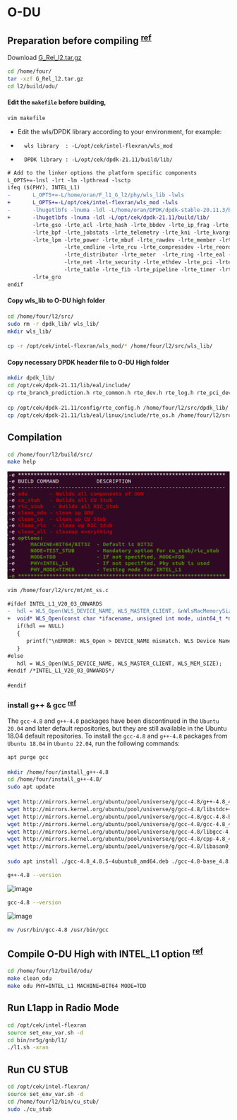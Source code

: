 # O-DU

## Preparation before compiling <sup>[ref](https://hackmd.io/LZu1Ts19Qw6R_kP_smxRTA?view#Choices)</sup>

Download [G_Rel_l2.tar.gz](./G_Rel_l2.tar.gz)

```bash
cd /home/four/
tar -xzf G_Rel_l2.tar.gz
cd l2/build/odu/
```

#### Edit the `makefile` before building,

```bash
vim makefile
```

- Edit the wls/DPDK library according to your environment, for example:
-       wls library  : -L/opt/cek/intel-flexran/wls_mod
-       DPDK library : -L/opt/cek/dpdk-21.11/build/lib/

```patch
# Add to the linker options the platform specific components
L_OPTS+=-lnsl -lrt -lm -lpthread -lsctp
ifeq ($(PHY), INTEL_L1)
-       L_OPTS+=-L/home/oran/F_l1_G_l2/phy/wls_lib -lwls                         \
+       L_OPTS+=-L/opt/cek/intel-flexran/wls_mod -lwls                           \
-       -lhugetlbfs -lnuma -ldl -L/home/oran/DPDK/dpdk-stable-20.11.3/build/lib/                        \
+       -lhugetlbfs -lnuma -ldl -L/opt/cek/dpdk-21.11/build/lib/                        \
        -lrte_gso -lrte_acl -lrte_hash -lrte_bbdev -lrte_ip_frag -lrte_bitratestats -lrte_ipsec        \
        -lrte_bpf -lrte_jobstats -lrte_telemetry -lrte_kni -lrte_kvargs -lrte_latencystats -lrte_port  \
        -lrte_lpm -lrte_power -lrte_mbuf -lrte_rawdev -lrte_member -lrte_cfgfile -lrte_mempool         \
                  -lrte_cmdline -lrte_rcu -lrte_compressdev -lrte_reorder -lrte_cryptodev -lrte_rib              \
                  -lrte_distributor -lrte_meter  -lrte_ring -lrte_eal -lrte_metrics -lrte_sched -lrte_efd        \
                  -lrte_net -lrte_security -lrte_ethdev -lrte_pci -lrte_stack -lrte_eventdev -lrte_pdump         \
                  -lrte_table -lrte_fib -lrte_pipeline -lrte_timer -lrte_flow_classify -lrte_vhost               \
        -lrte_gro
endif
```

#### Copy wls_lib to O-DU high folder

```bash
cd /home/four/l2/src/
sudo rm -r dpdk_lib/ wls_lib/
mkdir wls_lib/

cp -r /opt/cek/intel-flexran/wls_mod/* /home/four/l2/src/wls_lib/
```

#### Copy necessary DPDK header file to O-DU High folder

```bash
mkdir dpdk_lib/
cd /opt/cek/dpdk-21.11/lib/eal/include/
cp rte_branch_prediction.h rte_common.h rte_dev.h rte_log.h rte_pci_dev_feature_defs.h rte_bus.h rte_compat.h rte_debug.h rte_eal.h rte_per_lcore.h /home/four/l2/src/dpdk_lib/

cp /opt/cek/dpdk-21.11/config/rte_config.h /home/four/l2/src/dpdk_lib/
cp /opt/cek/dpdk-21.11/lib/eal/linux/include/rte_os.h /home/four/l2/src/dpdk_lib/
```

## Compilation

```bash
cd /home/four/l2/build/src/
make help
```

![build-command](./docs/images/build-option.png)

```bash
vim /home/four/l2/src/mt/mt_ss.c
```

```patch
#ifdef INTEL_L1_V20_03_ONWARDS
-  hdl = WLS_Open(WLS_DEVICE_NAME, WLS_MASTER_CLIENT, &nWlsMacMemorySize, &nWlsPhyMemorySize);
+  void* WLS_Open(const char *ifacename, unsigned int mode, uint64_t *nWlsMacMemorySize, uint64_t *nWlsPhyMemorySize, uint32_t nWlsULEnqueueSize);
   if(hdl == NULL)
   {
      printf("\nERROR: WLS_Open > DEVICE_NAME mismatch. WLS Device Name should be same as 'wls_dev_name' parameter in 'phycfg_xran.xml' file");
   }
#else
   hdl = WLS_Open(WLS_DEVICE_NAME, WLS_MASTER_CLIENT, WLS_MEM_SIZE);
#endif /*INTEL_L1_V20_03_ONWARDS*/

#endif
```

### install g++ & gcc <sup>[ref](https://askubuntu.com/questions/1450426/need-gcc-and-g-4-8-in-ubuntu-22-04-1)</sup>

The `gcc-4.8` and `g++-4.8` packages have been discontinued in the `Ubuntu 20.04` and later default repositories, but they are still available in the Ubuntu 18.04 default repositories. To install the `gcc-4.8` and `g++-4.8` packages from `Ubuntu 18.04` in `Ubuntu 22.04`, run the following commands:

```bash
apt purge gcc

mkdir /home/four/install_g++-4.8
cd /home/four/install_g++-4.8/
sudo apt update

wget http://mirrors.kernel.org/ubuntu/pool/universe/g/gcc-4.8/g++-4.8_4.8.5-4ubuntu8_amd64.deb
wget http://mirrors.kernel.org/ubuntu/pool/universe/g/gcc-4.8/libstdc++-4.8-dev_4.8.5-4ubuntu8_amd64.deb
wget http://mirrors.kernel.org/ubuntu/pool/universe/g/gcc-4.8/gcc-4.8-base_4.8.5-4ubuntu8_amd64.deb
wget http://mirrors.kernel.org/ubuntu/pool/universe/g/gcc-4.8/gcc-4.8_4.8.5-4ubuntu8_amd64.deb
wget http://mirrors.kernel.org/ubuntu/pool/universe/g/gcc-4.8/libgcc-4.8-dev_4.8.5-4ubuntu8_amd64.deb
wget http://mirrors.kernel.org/ubuntu/pool/universe/g/gcc-4.8/cpp-4.8_4.8.5-4ubuntu8_amd64.deb
wget http://mirrors.kernel.org/ubuntu/pool/universe/g/gcc-4.8/libasan0_4.8.5-4ubuntu8_amd64.deb

sudo apt install ./gcc-4.8_4.8.5-4ubuntu8_amd64.deb ./gcc-4.8-base_4.8.5-4ubuntu8_amd64.deb ./libstdc++-4.8-dev_4.8.5-4ubuntu8_amd64.deb ./cpp-4.8_4.8.5-4ubuntu8_amd64.deb ./libgcc-4.8-dev_4.8.5-4ubuntu8_amd64.deb ./libasan0_4.8.5-4ubuntu8_amd64.deb ./g++-4.8_4.8.5-4ubuntu8_amd64.deb
```

```bash
g++-4.8 --version
```

![image](https://github.com/ShubhamKumar89/o-du/assets/97805339/5d84e9c6-6ef5-48a6-9840-9285659f5a84)

```bash
gcc-4.8 --version
```

![image](https://github.com/ShubhamKumar89/o-du/assets/97805339/498b906e-94b0-493f-a708-965033e897ec)

```bash
mv /usr/bin/gcc-4.8 /usr/bin/gcc
```

## Compile O-DU High with INTEL_L1 option <sup>[ref](https://hackmd.io/DsgRSkR7RpSsdwmhdQEVNQ?view#Step-4-Compile-O-DU-High-with-INTEL_L1-option)</sup>

```bash
cd /home/four/l2/build/odu/
make clean_odu
make odu PHY=INTEL_L1 MACHINE=BIT64 MODE=TDD
```

## Run L1app in Radio Mode

```bash
cd /opt/cek/intel-flexran
source set_env_var.sh -d
cd bin/nr5g/gnb/l1/
./l1.sh -xran
```

## Run CU STUB

```bash
cd /opt/cek/intel-flexran/
source set_env_var.sh -d
cd /home/four/l2/bin/cu_stub/
sudo ./cu_stub
```
